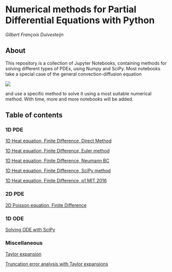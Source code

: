 # Numerical methods for Partial Differential Equations with Python

_Gilbert François Duivesteijn_



## About

This repository is a collection of Jupyter Notebooks, containing methods for solving different types of PDEs, using Numpy and SciPy. Most notebooks take a special case of the general convection-diffusion equation

<img src="https://render.githubusercontent.com/render/math?math=%5Cfrac%7B%5Cpartial%20u%7D%7B%5Cpartial%20t%7D%20%2B%20U%20%5Ccdot%20%5Cnabla%20u%20%3D%20%5Ckappa%20%5Cnabla%5E2%20u%20%2B%20f">

and use a specific method to solve it using a most suitable numerical method. With time, more and more notebooks will be added.

## Table of contents

### 1D PDE

[1D Heat equation, Finite Difference, Direct Method](./1D%20Heat%20equation%2C%20Finite%20Difference%2C%20Direct%20Method.ipynb)

[1D Heat equation, Finite Difference, Euler method](./1D%20Heat%20equation%2C%20Finite%20Difference%2C%20Euler%20method.ipynb)

[1D Heat equation, Finite Difference, Neumann BC](./1D%20Heat%20equation%2C%20Finite%20Difference%2C%20Neumann%20BC.ipynb)

[1D Heat equation, Finite Difference, SciPy method](./1D%20Heat%20equation%2C%20Finite%20Difference%2C%20SciPy%20method.ipynb)

[1D Heat equation, Finite Difference, p1 MIT 2016](./1D%20Heat%20equation%2C%20Finite%20Difference%2C%20p1%20MIT%202016.ipynb)


### 2D PDE

[2D Poisson equation, Finite Difference](./2D%20Poisson%20equation%2C%20Finite%20Difference.ipynb)


### 1D ODE

[Solving ODE with SciPy](./Solving%20ODE%20with%20SciPy.ipynb)


### Miscellaneous

[Taylor expansion](./Taylor%20expansion.ipynb)

[Truncation error analysis with Taylor expansions](./Truncation%20error%20analysis%20with%20Taylor%20expansions.ipynb)
